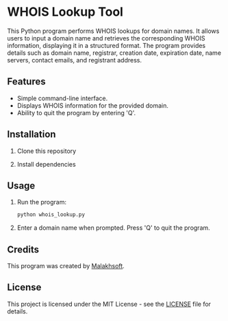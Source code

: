 # WHOIS Lookup Tool

This Python program performs WHOIS lookups for domain names. It allows users to input a domain name and retrieves the corresponding WHOIS information, displaying it in a structured format. The program provides details such as domain name, registrar, creation date, expiration date, name servers, contact emails, and registrant address.

## Features

- Simple command-line interface.
- Displays WHOIS information for the provided domain.
- Ability to quit the program by entering 'Q'.

## Installation

1. Clone this repository

2. Install dependencies

## Usage

1. Run the program:

    ```bash
    python whois_lookup.py
    ```

2. Enter a domain name when prompted. Press 'Q' to quit the program.

## Credits

This program was created by [Malakhsoft](https://github.com/Malakhsoft).

## License

This project is licensed under the MIT License - see the [LICENSE](LICENSE) file for details.
